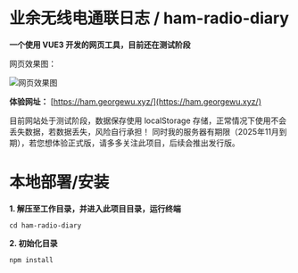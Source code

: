 # 业余无线电通联日志 / ham-radio-diary
**一个使用 VUE3 开发的网页工具，目前还在测试阶段**

网页效果图：

![网页效果图](http://ham.georgewu.xyz/hamradiodiary.png)


**体验网址：**
[https://ham.georgewu.xyz/](https://ham.georgewu.xyz/)

目前网站处于测试阶段，数据保存使用 localStorage 存储，正常情况下使用不会丢失数据，若数据丢失，风险自行承担！
同时我的服务器有期限（2025年11月到期），若您想体验正式版，请多多关注此项目，后续会推出发行版。


# 本地部署/安装
**1. 解压至工作目录，并进入此项目目录，运行终端**

`cd ham-radio-diary`

**2. 初始化目录**

`npm install`
